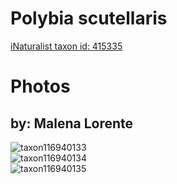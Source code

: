 
Polybia scutellaris
===================
  
[iNaturalist taxon id: 415335](https://www.inaturalist.org/taxa/415335)
# Photos

## by: Malena Lorente
  
![taxon116940133](https://inaturalist-open-data.s3.amazonaws.com/photos/125246519/medium.jpg)  
![taxon116940134](https://inaturalist-open-data.s3.amazonaws.com/photos/125246477/medium.jpg)  
![taxon116940135](https://inaturalist-open-data.s3.amazonaws.com/photos/125246564/medium.jpg)